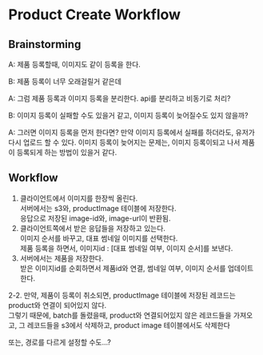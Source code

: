 # Product Create Workflow

## Brainstorming

A: 제품 등록할때, 이미지도 같이 등록을 한다.

B: 제품 등록이 너무 오래걸릴거 같은데

A: 그럼 제품 등록과 이미지 등록을 분리한다.  api를 분리하고 비동기로 처리?

B: 이미지 등록이 실패할 수도 있을거 같고, 이미지 등록이 늦어질수도 있지 않을까?

A: 그러면 이미지 등록을 먼저 한다면? 만약 이미지 등록에서 실패를 하더라도, 유저가 다시 업로드 할 수 있다. 이미지 등록이 늦어지는 문제는, 이미지 등록이되고 나서 제품이 등록되게 하는 방법이 있을거 같다.



## Workflow

1. 클라이언트에서 이미지를 한장씩 올린다. \
   서버에서는 s3와, productImage 테이블에 저장한다. \
   응답으로 저장된 image-id와, image-url이 반환됨.
2. 클라이언트쪽에서 받은 응답들을 저장하고 있는다.\
   이미지 순서를 바꾸고, 대표 썸네일 이미지를 선택한다.\
   제품 등록을 하면서, 이미지id : \[대표 썸네일 여부, 이미지 순서]를 보낸다.
3. 서버에서는 제품을 저장한다.\
   받은 이미지id를 순회하면서 제품id와 연결, 썸네일 여부, 이미지 순서를 업데이트 한다.

2-2. 만약, 제품이 등록이 취소되면, productImage 테이블에 저장된 레코드는 product와 연결이 되어있지 않다. \
그렇기 때문에, batch를 돌렸을때, product와 연결되어있지 않은 레코드들을 가져오고, 그 레코드들을 s3에서 삭제하고, product image 테이블에서도 삭제한다

또는, 경로를 다르게 설정할 수도...?
